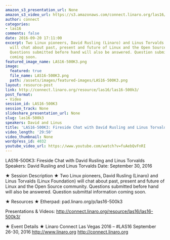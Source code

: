 ```yaml
---
amazon_s3_presentation_url: None
amazon_s3_video_url: https://s3.amazonaws.com/connect.linaro.org/las16/Videos/Friday/LAS16-500K3-%20Fireside%20Chat%20with%20David%20Rusling%20and%20Linus%20Torvalds.mp4
author: connect
categories:
- las16
comments: false
date: 2016-09-20 17:11:00
excerpt: Two Linux pioneers, David Rusling (Linaro) and Linus Torvalds (Linux Foundation)
  will chat about past, present and future of Linux and the Open Source community.
  Questions submitted before hand will also be answered. Question submittal information
  coming soon.
featured_image_name: LAS16-500K3.png
image:
  featured: true
  file_name: LAS16-500K3.png
  path: /assets/images/featured-images/LAS16-500K3.png
layout: resource-post
link: http://connect.linaro.org/resource/las16/las16-500k3/
post_format:
- Video
session_id: LAS16-500K3
session_track: None
slideshare_presentation_url: None
slug: las16-500k3
speakers: David and Linus
title: 'LAS16-500K3: Fireside Chat with David Rusling and Linus Torvalds'
video_length: '29:50'
video_thumbnail: None
wordpress_id: 4032
youtube_video_url: https://www.youtube.com/watch?v=fuAebQvFnRI
---
```


LAS16-500K3: Fireside Chat with David Rusling and Linus Torvalds
Speakers: David Rusling and Linus Torvalds
Date: September 30, 2016

★ Session Description ★
Two Linux pioneers, David Rusling (Linaro) and Linus Torvalds (Linux Foundation) will chat about past, present and future of Linux and the Open Source community. Questions submitted before hand will also be answered. Question submittal information coming soon.

★ Resources ★
Etherpad: pad.linaro.org/p/las16-500k3

Presentations & Videos: http://connect.linaro.org/resource/las16/las16-500k3/

★ Event Details ★
Linaro Connect Las Vegas 2016 – #LAS16
September 26-30, 2016
http://www.linaro.org
http://connect.linaro.org